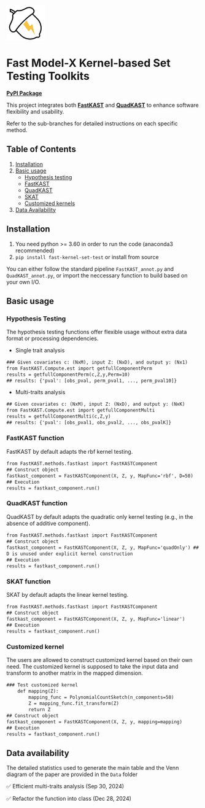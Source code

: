 <img src="FastKAST.png" alt="icon" width="100"/>

# **Fast Model-X Kernel-based Set Testing Toolkits**
[**PyPI Package**](https://pypi.org/project/fast-kernel-set-test)

This project integrates both [**FastKAST**](https://www.nature.com/articles/s41467-023-40346-2) and [**QuadKAST**](https://genome.cshlp.org/content/early/2024/08/29/gr.279140.124) to enhance software flexibility and usability. 

Refer to the sub-branches for detailed instructions on each specific method.

##  **Table of Contents**
1. [Installation](#Installation) 
2. [Basic usage](#Basic_usage) 
   -  [Hypothesis testing](#hypertest)
   -  [FastKAST](#FastKAST)
   - [QuadKAST](#QuadKAST)
   - [SKAT](#SKAT)
   - [Customized kernels](#custom)
3. [Data Availability](#data-availability)


## Installation <a name="Installation"></a>
1. You need python >= 3.60 in order to run the code (anaconda3 recommended)
2. `pip install fast-kernel-set-test` or install from source

You can either follow the standard pipeline `FastKAST_annot.py` and `QuadKAST_annot.py`, or import the neccessary function to build based on your own I/O.

## Basic usage <a name="Basic_usage"></a>

### Hypothesis Testing <a name="hypertest"></a>
The hypothesis testing functions offer flexible usage without extra data format or processing dependencies. 

* Single trait analysis
```
### Given covariates c: (NxM), input Z: (NxD), and output y: (Nx1)
from FastKAST.Compute.est import getfullComponentPerm
results = getfullComponentPerm(c,Z,y,Perm=10)
## results: {'pval': [obs_pval, perm_pval1, ..., perm_pval10]}     
```

* Multi-traits analysis
```
## Given covariates c: (NxM), input Z: (NxD), and output y: (NxK)
from FastKAST.Compute.est import getfullComponentMulti
results = getfullComponentMulti(c,Z,y)
## results: {'pval': [obs_pval1, obs_pval2, ..., obs_pvalK]}     
```


### FastKAST function <a name="FastKAST"></a>
FastKAST by default adapts the rbf kernel testing.

```
from FastKAST.methods.fastkast import FastKASTComponent
## Construct object
fastkast_component = FastKASTComponent(X, Z, y, MapFunc='rbf', D=50)
## Execution
results = fastkast_component.run()
```


### QuadKAST function <a name="QuadKAST"></a>
QuadKAST by default adapts the quadratic only kernel testing (e.g., in the absence of additive component).

```
from FastKAST.methods.fastkast import FastKASTComponent
## Construct object
fastkast_component = FastKASTComponent(X, Z, y, MapFunc='quadOnly') ## D is unused under explicit kernel construction
## Execution
results = fastkast_component.run()
```


### SKAT function <a name="SKAT"></a>
SKAT by default adapts the linear kernel testing. 

```
from FastKAST.methods.fastkast import FastKASTComponent
## Construct object
fastkast_component = FastKASTComponent(X, Z, y, MapFunc='linear') 
## Execution
results = fastkast_component.run()
```

### Customized kernel <a name="custom"></a>
The users are allowed to construct customized kernel based on their own need. The customized kernel is supposed to take the input data and transform to another matrix in the mapped dimension. 

```
### Test customized kernel
    def mapping(Z):
        mapping_func = PolynomialCountSketch(n_components=50)
        Z = mapping_func.fit_transform(Z)
        return Z
## Construct object
fastkast_component = FastKASTComponent(X, Z, y, mapping=mapping)
## Execution
results = fastkast_component.run()
```

## Data availability<a name="data-availability"></a>
The detailed statistics used to generate the main table and the Venn diagram of the paper are provided in the `Data` folder

✅ Efficient multi-traits analysis (Sep 30, 2024)

✅ Refactor the function into class (Dec 28, 2024)